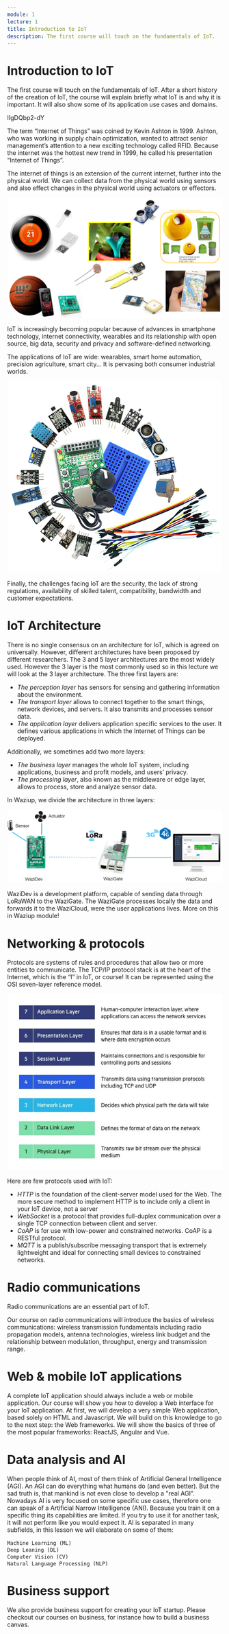 ```yaml
---
module: 1
lecture: 1
title: Introduction to IoT
description: The first course will touch on the fundamentals of IoT.
---
```


Introduction to IoT
===================

The first course will touch on the fundamentals of IoT. After a short history of the creation of IoT, the course will explain briefly what IoT is and why it is important.
It will also show some of its application use cases and domains.

<youtube>IIgDQbp2-dY</youtube>


The term “Internet of Things” was coined by Kevin Ashton in 1999. 
Ashton, who was working in supply chain optimization, wanted to attract senior management’s attention to a new exciting technology called RFID. 
Because the internet was the hottest new trend in 1999, he called his presentation “Internet of Things”.

The internet of things is an extension of the current internet, further into the physical world.
We can collect data from the physical world using sensors and also effect changes in the physical world using actuators or effectors.

![IoTdevices](img/IoTdevices.png)

IoT is increasingly becoming popular because of advances in smartphone technology, internet connectivity, wearables and its relationship with open source, big data, security and privacy and software-defined networking.

The applications of IoT are wide: wearables, smart home automation, precision agriculture, smart city...
It is pervasing both consumer industrial worlds.

![components](img/components.png)

Finally, the challenges facing IoT are the security, the lack of strong regulations, availability of skilled talent, compatibility, bandwidth and customer expectations.

IoT Architecture
================

There is no single consensus on an architecture for IoT, which is agreed on universally.
However, different architectures have been proposed by different researchers.
The 3 and 5 layer architectures are the most widely used. However the 3 layer is the most commonly used so in this lecture we will look at the 3 layer architecture. The three first layers are: 
- *The perception layer* has sensors for sensing and gathering information about the environment.
- *The transport layer* allows to connect together to the smart things, network devices, and servers. It also transmits and processes sensor data.
- *The application layer* delivers application specific services to the user. It defines various applications in which the Internet of Things can be deployed.

Additionally, we sometimes add two more layers:
- *The business layer* manages the whole IoT system, including applications, business and profit models, and users’ privacy.
- *The processing layer*, also known as the middleware or edge layer, allows to process, store and analyze sensor data.

In Waziup, we divide the architecture in three layers:

![archi](img/archi.png)

WaziDev is a development platform, capable of sending data through LoRaWAN to the WaziGate.
The WaziGate processes locally the data and forwards it to the WaziCloud, were the user applications lives.
More on this in Waziup module!


Networking & protocols
=======================

Protocols are systems of rules and procedures that allow two or more entities to communicate.
The TCP/IP protocol stack is at the heart of the Internet, which is the “I” in IoT, or course!
It can be represented using the OSI seven-layer reference model.

![OSI](img/OSI.png)

Here are few protocols used with IoT:
- *HTTP* is the foundation of the client-server model used for the Web. The more secure method to implement HTTP is to include only a client in your IoT device, not a server
- *WebSocket* is a protocol that provides full-duplex communication over a single TCP connection between client and server.
- *CoAP* is for use with low-power and constrained networks. CoAP is a RESTful protocol.
- *MQTT* is a publish/subscribe messaging transport that is extremely lightweight and ideal for connecting small devices to constrained networks.


Radio communications
====================

Radio communications are an essential part of IoT.

Our course on radio communications will introduce the basics of wireless communications: wireless transmission fundamentals including radio propagation models, antenna technologies, wireless link budget and the relationship between modulation, throughput, energy and transmission range.

Web & mobile IoT applications
=============================

A complete IoT application should always include a web or mobile application.
Our course will show you how to develop a Web interface for your IoT application. At first, we will develop a very simple Web application, based solely on HTML and Javascript. We will build on this knowledge to go to the next step: the Web frameworks. We will show the basics of three of the most popular frameworks: ReactJS, Angular and Vue.

Data analysis and AI
====================

When people think of AI, most of them think of Artificial General Intelligence (AGI). An AGI can do everything what humans do (and even better). But the sad truth is, that mankind is not even close to develop a "real AGI". Nowadays AI is very focused on some specific use cases, therefore one can speak of a Artificial Narrow Intelligence (ANI). Because you train it on a specific thing its capabilities are limited. If you try to use it for another task, it will not perform like you would expect it. AI is separated in many subfields, in this lesson we will elaborate on some of them:

    Machine Learning (ML)
    Deep Leaning (DL)
    Computer Vision (CV)
    Natural Language Processing (NLP)


Business support
================

We also provide business support for creating your IoT startup. Please checkout our courses on business, for instance how to build a business canvas.
